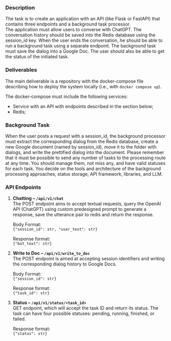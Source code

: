 
### Description

The task is to create an application with an API (like Flask or FastAPI) that contains three endpoints and a background task processor.    
The application must allow users to converse with ChatGPT. The conversation history should be saved into the Redis database using the session_id key. When the user ends the conversation, he should be able to run a background task using a separate endpoint. The background task must save the dialog into a Google Doc. The user should also be able to get the status of the initiated task.   

### Deliverables

The main deliverable is a repository with the docker-compose file describing how to deploy the system locally (i.e., with `docker compose up`). 

The docker-compose must include the following services:

- Service with an API with endpoints described in the section below;
- Redis;

### **Background Task**

When the user posts a request with a session_id, the background processor must extract the corresponding dialog from the Redis database, create a new Google document (named by session_id), move it to the folder with dialogs, and write the prettified dialog into the document.
Please remember that it must be possible to send any number of tasks to the processing route at any time. You should manage them, not miss any, and have valid statuses for each task. You decide on the tools and architecture of the background processing approaches, status storage, API framework, libraries, and LLM.    

### API Endpoints

1. **Chatting – `/api/v1/chat`**    
    The POST endpoint aims to accept textual requests, query the OpenAI API (ChatGPT) using custom predesigned prompt to generate a response, save the utterance pair to redis and return the response.    

    Body Format:  
    `{"session_id": str, "user_text": str}`
    
    Response format:   
    `{"bot_text": str}`

2. **Write to Doc – `/api/v1/write_to_doc`**  
    The POST endpoint is aimed at accepting session identifiers and writing the corresponding dialog history to Google Docs.    

    Body Format:  
    `{"session_id": str}`

    Response format:  
    `{"task_id": str}`
    
3. **Status – `/api/v1/status/<task_id>`**  
    GET endpoint, which will accept the task ID and return its status. The task can have four possible statuses: pending, running, finished, or failed.    

    Response format:   
    `{"status": str}`

